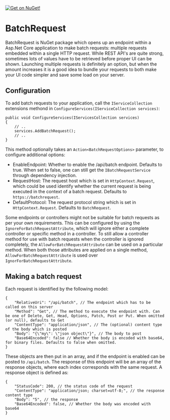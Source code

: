 <a href="https://www.nuget.org/packages/Ameling.BatchRequest#">
    <img src="https://img.shields.io/nuget/v/Ameling.BatchRequest?style=for-the-badge" alt="Get on NuGet!"/>
</a>

# BatchRequest

BatchRequest is NuGet package which opens up an endpoint within a Asp.Net Core application to make batch requests: multiple requests embedded within a single HTTP request. While REST API's are quite strong, sometimes lots of values have to be retrieved before proper UI can be shown. Launching multiple requests is definitely an option, but when the amount increases it is a good idea to bundle your requests to both make your UI code simpler and save some load on your server.

## Configuration

To add batch requests to your application, call the `IServiceCollection` extensions methond in `ConfigureServices(IServiceCollection services)`:

```
public void ConfigureServices(IServicesCollection services)
{
    // ..
    services.AddBatchRequest();
    // ..
}
```

This method optionally takes an `Action<BatchRequestOptions>` parameter, to configure additional options:

* EnableEndpoint: Whether to enable the /api/batch endpoint. Defaults to true. When set to false, one can still get the `IBatchRequestService` through dependency injection.
* RequestHost: The request host which is set in `HttpContext.Request`, which could be used identify whether the current request is being executed in the context of a batch request. Defaults to `https://batchrequest`.
* DefaultProtocol: The request protocol string which is set in `HttpContext.Request`. Defaults to `BatchRequest`.

Some endpoints or controllers might not be suitable for batch requests as per your own requirements. This can be configured by using the `IgnoreForBatchRequestAttribute`, which will ignore either a complete controller or specific method in a controller. To still allow a controller method for use with batch requests when the controller is ignored completely, the `AllowForBatchRequestAttribute` can be used on a particular method. When both those attributes are applied on a single method, `AllowForBatchRequestAttribute` is used over `IgnorForBatchRequestAttribute`.

## Making a batch request

Each request is identified by the following model:
```
{
    "RelativeUri": "/api/batch", // The endpoint which has to be called on this server
    "Method": "Get", // The method to execute the endpoint with. Can be one of Delete, Get, Head, Options, Patch, Post or Put. When omitted (or null), defaults to Get
    "ContentType": "application/json", // The (optional) content type of the body which is posted
    "Body": "{\"my\": \"json object\"}", // The body to post
    "Base64Encoded": false // Whether the body is encoded with base64, for binary files. Defaults to false when omitted.
}
```

These objects are then put in an array, and if the endpoint is enabled can be posted to `/api/batch`. The response of this endpoint will be an array of the response objects, where each index corresponds with the same request. A response object is defined as:
```
{
    "StatusCode": 200, // the status code of the request
    "ContentType": "application/json; charset=utf-8;", // the response content type
    "Body": "5", // the response
    "Base64Encoded": false, // Whether the body was encoded with base64
}
```
